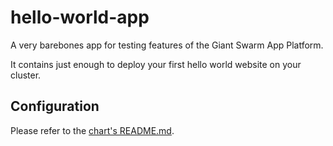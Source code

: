 # hello-world-app

A very barebones app for testing features of the Giant Swarm App Platform.

It contains just enough to deploy your first hello world website on your cluster.

## Configuration

Please refer to the [chart's README.md](helm/hello-world-app/README.md).

